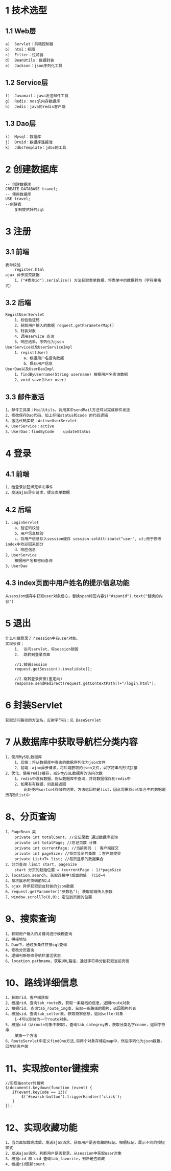 # 1	技术选型
## 1.1	Web层
    a)	Servlet：前端控制器
    b)	html：视图
    c)	Filter：过滤器
    d)	BeanUtils：数据封装
    e)	Jackson：json序列化工具
## 1.2	Service层
    f)	Javamail：java发送邮件工具
    g)	Redis：nosql内存数据库
    h)	Jedis：java的redis客户端
## 1.3	Dao层
    i)	Mysql：数据库
    j)	Druid：数据库连接池
    k)	JdbcTemplate：jdbc的工具

# 2	创建数据库
    -- 创建数据库
    CREATE DATABASE travel;
    -- 使用数据库
    USE travel;
    --创建表
        复制提供好的sql

# 3 注册
## 3.1 前端
	表单校验
		register.html
	ajax 异步提交数据
		1、("#表单id").serialize() 方法获取表单数据，将表单中的数据转为（字符串格式）
## 3.2 后端
	RegistUserServlet
		1、校验验证码
		2、获取用户输入的数据 request.getParameterMap()
		3、封装对象
		4、调用service 查询
		5、响应结果，序列化为json
	UserService以及UserServiceImpl
		1、regist(User)
			a、根据用户名查询数据
			b、保存用户信息
	UserDao以及UserDaoImpl
		1、findByUsername(String username) 根据用户名查询数据
		2、void save(User user)
## 3.3 邮件激活
	1、邮件工具类：MailUtils，调用其中sendMail方法可以完成邮件发送
	2、修改保存Dao代码，加上存储status和code 的代码逻辑
	3、激活代码实现：ActiveUserServlet
	4、UserService：active
	5、UserDao：findByCode	updateStatus

# 4 登录
## 4.1 前端
	1、给登录按钮绑定单击事件
	2、发送ajax异步请求，提交表单数据
## 4.2 后端
	1、LoginServlet
		a、验证码校验
		b、用户信息校验
		c、将用户信息存入session缓存 session.setAttribute("user", u);用于修改index中欢迎回来部分
		d、响应信息
	2、UserService
		根据用户名和密码查询
	3、UserDao
## 4.3 index页面中用户姓名的提示信息功能
	从session缓存中获取user对象信心，替换span标签内容$("#spanid").text("替换的内容")

# 5 退出
	什么叫做登录了？session中有user对象。
	实现步骤：
		1.	访问servlet，将session销毁
		2.	跳转到登录页面
		
		//1.销毁session
		request.getSession().invalidate();
		
		//2.跳转登录页面(重定向)
		response.sendRedirect(request.getContextPath()+"/login.html");
# 6 封装Servlet
    获取访问路径的方法名，反射字节码；见 BaseServlet
    
# 7 从数据库中获取导航栏分类内容
    1、使用MySQL数据库
        1、后端：将从数据库中查询的数据序列化为json文件
        2、前端：ajax异步请求，将后端获取的json文件，以字符串的形式拼接
    2、优化，使用redis缓存，减少MySQL数据库的访问次数
        1、redis中没有数据，则从数据库中查询，并将数据保存到redis中
        2、如果有有数据，则直接返回
            此处使用sortset存储的结果，方法返回的是list，因此需要将set集合中的数据遍历存到list中
# 8、分页查询
	1、PageBean 类
	    private int totalCount; //总记录数 通过数据库查询
	    private int totalPage; //总记页数 计算
	    private int currentPage; //当前页码 ； 客户端提交
	    private int pageSize; //每页显示的条数 ；客户端提交
		private List<T> list; //每页显示的数据集合
	2、分页查询 limit start, pageSize
		start 分页的起始位置 = (currentPage - 1)*pageSize
	3、location.search; 获取连接中?后面的值  ?cid=4
	4、每次展示的页码前5后4
	5、ajax 异步获取后台封装的json数据
	6、request.getParameter("参数名"); 获取前端传入参数
	7、window.scrollTo(0,0); 定位到页面的位置
	
# 9、搜索查询
    1、获取用户输入的关键词进行模糊查询
    2、拼接地址
    3、Dao中，通过多条件拼接sql查询
    4、修改分页查询
    5、逻辑判断修改导航栏激活状态
    6、location.pathname，获取URL路径，通过字符串分割获取当前页面
# 10、路线详细信息
    1、获取rid，客户端获取
    2、根据rid，查询tab_route表，获取一条路线的信息，返回route对象
    3、根据rid, 查询tab_route_img表，获取一条路线的图片，返回图片列表
    4、根据sid，查询tab_seller表，获取商家信息，返回seller对象
        1-4可以封装为一个route对象。
    5、根据cid（从route对象中获取），查询tab_categroy表，获取分类名字cname，返回字符串
        单独一个方法
    6、RouteServlet中定义findOne方法,将两个对象存储在map中，然后序列化为json数据，回写给客户端
    
# 11、实现按enter键搜索
    //实现按enter时搜索
    $(document).keydown(function (event) {
       if(event.keyCode == 13){
           $('#search-button').triggerHandler('click');
       }
    });

# 12、实现收藏功能
    1、当页面加载完成后，发送ajax请求，获取用户是否收藏的标记。根据标记，展示不同的按钮样式
    2、发送ajax请求，判断用户是否登录，从session中获取user对象
    3、根据rid 和 uid 查询tab_favorite，判断是否收藏
    4、根据rid更新count
    
